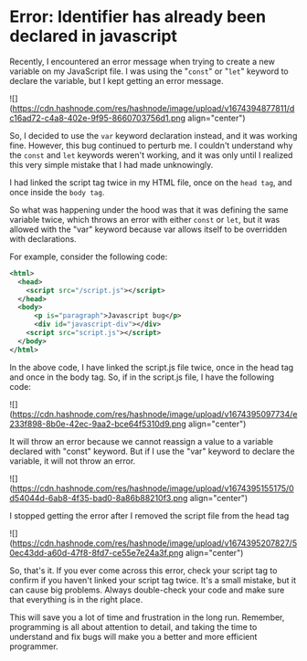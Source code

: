 # Error: Identifier has already been declared in javascript

Recently, I encountered an error message when trying to create a new variable on my JavaScript file. I was using the "`const`" or "`let`" keyword to declare the variable, but I kept getting an error message.

![](https://cdn.hashnode.com/res/hashnode/image/upload/v1674394877811/dc16ad72-c4a8-402e-9f95-8660703756d1.png align="center")

So, I decided to use the `var` keyword declaration instead, and it was working fine. However, this bug continued to perturb me. I couldn't understand why the `const` and `let` keywords weren't working, and it was only until I realized this very simple mistake that I had made unknowingly.

I had linked the script tag twice in my HTML file, once on the `head tag`, and once inside the `body tag`.

So what was happening under the hood was that it was defining the same variable twice, which throws an error with either `const` or `let`, but it was allowed with the "var" keyword because var allows itself to be overridden with declarations.

For example, consider the following code:

```xml
<html>
  <head>
    <script src="/script.js"></script>
  </head>
  <body>
      <p is="paragraph">Javascript bug</p>
      <div id="javascript-div"></div>
    <script src="script.js"></script>
  </body>
</html>
```

In the above code, I have linked the script.js file twice, once in the head tag and once in the body tag. So, if in the script.js file, I have the following code:

![](https://cdn.hashnode.com/res/hashnode/image/upload/v1674395097734/e233f898-8b0e-42ec-9aa2-bce64f5310d9.png align="center")

It will throw an error because we cannot reassign a value to a variable declared with "const" keyword. But if I use the "var" keyword to declare the variable, it will not throw an error.

![](https://cdn.hashnode.com/res/hashnode/image/upload/v1674395155175/0d54044d-6ab8-4f35-bad0-8a86b88210f3.png align="center")

I stopped getting the error after I removed the script file from the head tag

![](https://cdn.hashnode.com/res/hashnode/image/upload/v1674395207827/50ec43dd-a60d-47f8-8fd7-ce55e7e24a3f.png align="center")

So, that's it. If you ever come across this error, check your script tag to confirm if you haven't linked your script tag twice. It's a small mistake, but it can cause big problems. Always double-check your code and make sure that everything is in the right place.

This will save you a lot of time and frustration in the long run. Remember, programming is all about attention to detail, and taking the time to understand and fix bugs will make you a better and more efficient programmer.